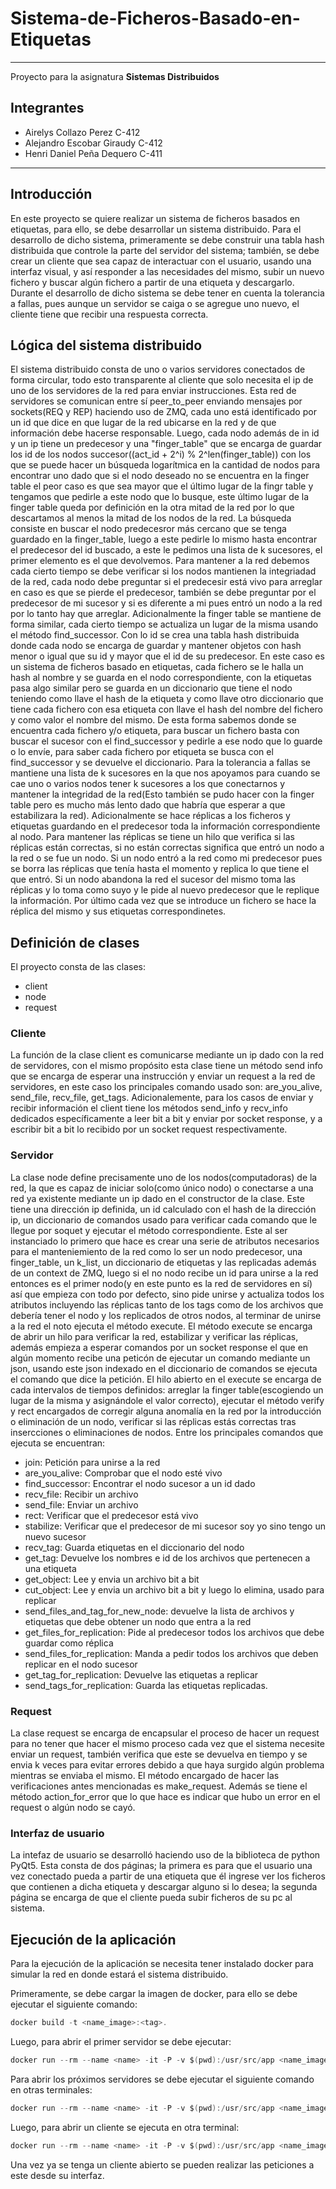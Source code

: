 # Sistema-de-Ficheros-Basado-en-Etiquetas

---

Proyecto para la asignatura **Sistemas Distribuidos**

## Integrantes

- Airelys Collazo Perez C-412
- Alejandro Escobar Giraudy C-412
- Henri Daniel Peña Dequero C-411

---

## Introducción

En este proyecto se quiere realizar un sistema de ficheros basados en etiquetas, para ello,  se debe desarrollar un sistema distribuido. Para el desarrollo de dicho sistema, primeramente se debe construir una tabla hash distribuida que controle la parte del servidor del sistema; también, se debe crear un cliente que sea capaz de interactuar con el usuario, usando una interfaz visual, y así responder a las necesidades del mismo, subir un nuevo fichero y buscar algún fichero a partir de una etiqueta y descargarlo. Durante el desarrollo de dicho sistema se debe tener en cuenta la tolerancia a fallas, pues aunque un servidor se caiga o se agregue uno nuevo, el cliente tiene que recibir una respuesta correcta.

## Lógica del sistema distribuido

El sistema distribuido consta de uno o varios servidores conectados de forma circular, todo esto transparente al cliente que solo necesita el ip de uno de los servidores de la red para enviar instrucciones. Esta red de servidores se comunican entre sí peer_to_peer enviando mensajes por sockets(REQ y REP) haciendo uso de ZMQ, cada uno está identificado por un id que dice en que lugar de la red ubicarse en la red y de que información debe hacerse responsable. Luego, cada nodo además de in id y un ip tiene un predecesor y una "finger_table" que se encarga de guardar los id de los nodos succesor((act_id + 2^i) % 2^len(finger_table)) con los que se puede hacer un búsqueda logarítmica en la cantidad de nodos para encontrar uno dado que si el nodo deseado no se encuentra en la finger table el peor caso es que sea mayor que el último lugar de la fingr table y tengamos que pedirle a este nodo que lo busque, este último lugar de la finger table queda por definición en la otra mitad de la red por lo que descartamos al menos la mitad de los nodos de la red. La búsqueda consiste en buscar el nodo predecesror más cercano que se tenga guardado en la finger_table, luego a este pedirle lo mismo hasta encontrar el predecesor del id buscado, a este le pedimos una lista de k sucesores, el primer elemento es el que devolvemos. Para mantener a la red debemos cada cierto tiempo se debe verificar si los nodos mantienen la integriadad de la red, cada nodo debe preguntar si el predecesir está vivo para arreglar en caso es que se pierde el predecesor, también se debe preguntar por el predecesor de mi sucesor y si es diferente a mi pues entró un nodo a la red por lo tanto hay que arreglar. Adicionalmente la finger table se mantiene de forma similar, cada cierto tiempo se actualiza un lugar de la misma usando el método find_successor. Con lo id se crea una tabla hash distribuida donde cada nodo se encarga de guardar y mantener objetos con hash menor o igual que su id y mayor que el id de su predecesor. En este caso es un sistema de ficheros basado en etiquetas, cada fichero se le halla un hash al nombre y se guarda en el nodo correspondiente, con la etiquetas pasa algo similar pero se guarda en un diccionario que tiene el nodo teniendo como llave el hash de la etiqueta y como llave otro diccionario que tiene cada fichero con esa etiqueta con llave el hash del nombre del fichero y como valor el nombre del mismo. De esta forma sabemos donde se encuentra cada fichero y/o etiqueta, para buscar un fichero basta con buscar el sucesor con el find_successor y pedirle a ese nodo que lo guarde o lo envíe, para saber cada fichero por etiqueta se busca con el find_successor y se devuelve el diccionario. Para la tolerancia a fallas se mantiene una lista de k sucesores en la que nos apoyamos para cuando se cae uno o varios nodos tener k sucesores a los que conectarnos y mantener la integridad de la red(Esto también se pudo hacer con la finger table pero es mucho más lento dado que habría que esperar a que estabilizara la red). Adicionalmente se hace réplicas a los ficheros y etiquetas guardando en el predecesor toda la información correspondiente al nodo. Para mantener las réplicas se tiene un hilo que verifica si las réplicas están correctas, si no están correctas significa que entró un nodo a la red o se fue un nodo. Si un nodo entró a la red como mi predecesor pues se borra las réplicas que tenía hasta el momento y replica lo que tiene el que entró. Si un nodo abandona la red el sucesor del mismo toma las réplicas y lo toma como suyo y le pide al nuevo predecesor que le replique la información. Por último cada vez que se introduce un fichero se hace la réplica del mismo y sus etiquetas correspondinetes.

## Definición de clases

El proyecto consta de las clases:

- client
- node
- request

### Cliente

La función de la clase client es comunicarse mediante un ip dado con la red de servidores, con el mismo propósito esta clase tiene un método send info que se encarga de esperar una instrucción y enviar un request a la red de servidores, en este caso los principales comando usado son: are_you_alive, send_file, recv_file, get_tags. Adicionalemente, para los casos de enviar y recibir información el client tiene los métodos send_info y recv_info dedicados específicamente a leer bit a bit y enviar por socket response, y a escribir bit a bit lo recibido por un socket request respectivamente.

### Servidor

La clase node define precisamente uno de los nodos(computadoras) de la red, la que es capaz de iniciar solo(como único nodo) o conectarse a una red ya existente mediante un ip dado en el constructor de la clase. Este tiene una dirección ip definida, un id calculado con el hash de la dirección ip, un diccionario de comandos usado para verificar cada comando que le llegue por soquet y ejecutar el método correspondiente. Este al ser instanciado lo primero que hace es crear una serie de atributos necesarios para el manteniemiento de la red como lo ser un nodo predecesor, una finger_table, un k_list, un diccionario de etiquetas y las replicadas además de un context de ZMQ, luego si el no nodo recibe un id para unirse a la red entonces es el primer nodo(y en este punto es la red de servidores en sí) así que empieza con todo por defecto, sino pide unirse y actualiza todos los atributos incluyendo las réplicas tanto de los tags como de los archivos que debería tener el nodo y los replicados de otros nodos, al terminar de unirse a la red el noto ejecuta el método execute. El método execute se encarga de abrir un hilo para verificar la red, estabilizar y verificar las réplicas, además empieza a esperar comandos por un socket response el que en algún momento recibe una peticón de ejecutar un comando mediante un json, usando este json indexado en el diccionario de comandos se ejecuta el comando que dice la petición. El hilo abierto en el execute se encarga de cada intervalos de tiempos definidos: arreglar la finger table(escogiendo un lugar de la misma y asignándole el valor correcto), ejecutar el método verify y rect encargados de corregir alguna anomalía en la red por la introducción o eliminación de un nodo, verificar si las réplicas estás correctas tras insercciones o eliminaciones de nodos. Entre los principales comandos que ejecuta se encuentran:

- join: Petición para unirse a la red
- are_you_alive: Comprobar que el nodo esté vivo
- find_successor: Encontrar el nodo sucesor a un id dado
- recv_file: Recibir un archivo
- send_file: Enviar un archivo
- rect: Verificar que el predecesor está vivo
- stabilize: Verificar que el predecesor de mi sucesor soy yo sino tengo un nuevo sucesor
- recv_tag: Guarda etiquetas en el diccionario del nodo
- get_tag: Devuelve los nombres e id de los archivos que pertenecen a una etiqueta
- get_object: Lee y envia un archivo bit a bit
- cut_object: Lee y envia un archivo bit a bit y luego lo elimina, usado para replicar
- send_files_and_tag_for_new_node: devuelve la lista de archivos y etiquetas que debe obtener un nodo que entra a la red
- get_files_for_replication: Pide al predecesor todos los archivos que debe guardar como réplica
- send_files_for_replication: Manda a pedir todos los archivos que deben replicar en el nodo sucesor
- get_tag_for_replication: Devuelve las etiquetas a replicar
- send_tags_for_replication: Guarda las etiquetas replicadas.

### Request

La clase request se encarga de encapsular el proceso de hacer un request para no tener que hacer el mismo proceso cada vez que el sistema necesite enviar un request, también verifica que este se devuelva en tiempo y se envia k veces para evitar errores debido a que haya surgido algún problema mientras se enviaba el mismo. El método encargado de hacer las verificaciones antes mencionadas es make_request. Además se tiene el método action_for_error que lo que hace es indicar que hubo un error en el request o algún nodo se cayó.

### Interfaz de usuario

La intefaz de usuario se desarrolló haciendo uso de la biblioteca de python PyQt5. Esta consta de dos páginas; la primera es para que el usuario una vez conectado pueda a partir de una etiqueta que él ingrese ver los ficheros que contienen a dicha etiqueta y descargar alguno si lo desea; la segunda página se encarga de que el cliente pueda subir ficheros de su pc al sistema.

## Ejecución de la aplicación

Para la ejecución de la aplicación se necesita tener instalado docker para simular la red en donde estará el sistema distribuido.

Primeramente, se debe cargar la imagen de docker, para ello se debe ejecutar el siguiente comando:

``` C
docker build -t <name_image>:<tag>.
```

Luego, para abrir el primer servidor se debe ejecutar:

``` C
docker run --rm --name <name> -it -P -v $(pwd):/usr/src/app <name_image>:<tag>
```

Para abrir los próximos servidores se debe ejecutar el siguiente comando en otras terminales:

``` C
docker run --rm --name <name> -it -P -v $(pwd):/usr/src/app <name_image>:<tag> --addr_known "<ip>:<puerto>"
```

Luego, para abrir un cliente se ejecuta en otra terminal:

``` C
docker run --rm --name <name> -it -P -v $(pwd):/usr/src/app <name_image>:<tag> --client
```

Una vez ya se tenga un cliente abierto se pueden realizar las peticiones a este desde su interfaz.
